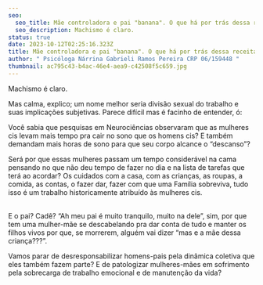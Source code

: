 ```yaml
---
seo:
  seo_title: Mãe controladora e pai "banana". O que há por trás dessa receita tão popular?
  seo_description: Machismo é claro.
status: true
date: 2023-10-12T02:25:16.323Z
title: Mãe controladora e pai "banana". O que há por trás dessa receita tão popular?
author: " Psicóloga Nárrina Gabrieli Ramos Pereira CRP 06/159448 "
thumbnail: ac795c43-b4ac-46e4-aea9-c42508f5c659.jpg
---
```

Machismo é claro. 

Mas calma, explico; um nome melhor seria divisão sexual do trabalho e suas implicações subjetivas. Parece difícil mas é facinho de entender, ó:


Você sabia que pesquisas em Neurociências observaram que as mulheres cis levam mais tempo pra cair no sono que os homens cis? E também demandam mais horas de sono para que seu corpo alcance o “descanso”?


Será por que essas mulheres passam um tempo considerável na cama pensando no que não deu tempo de fazer no dia e na lista de tarefas que terá ao acordar? Os cuidados com a casa, com as crianças, as roupas, a comida, as contas, o fazer dar, fazer com que uma Família sobreviva, tudo isso é um trabalho historicamente atribuído às mulheres cis.

\
E o pai? Cadê? “Ah meu pai é muito tranquilo, muito na dele”, sim, por que tem uma mulher-mãe se descabelando pra dar conta de tudo e manter os filhos vivos por que, se morrerem, alguém vai dizer “mas e a mãe dessa criança???”.


Vamos parar de desresponsabilizar homens-pais pela dinâmica coletiva que eles também fazem parte? E de patologizar mulheres-mães em sofrimento pela sobrecarga de trabalho emocional e de manutenção da vida?